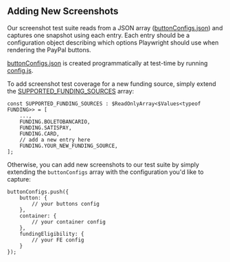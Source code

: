 ## Adding New Screenshots

Our screenshot test suite reads from a JSON array ([buttonConfigs.json](./files/buttonConfigs.json)) and captures one snapshot using each entry. Each entry should be a configuration object describing which options Playwright should use when rendering the PayPal buttons.

[buttonConfigs.json](./files/buttonConfigs.json) is created programmatically at test-time by running [config.js](./config.js).

To add screenshot test coverage for a new funding source, simply extend the [SUPPORTED_FUNDING_SOURCES](./config.js#L10) array:

```
const SUPPORTED_FUNDING_SOURCES : $ReadOnlyArray<$Values<typeof FUNDING>> = [
    ...,
    FUNDING.BOLETOBANCARIO,
    FUNDING.SATISPAY,
    FUNDING.CARD,
    // add a new entry here
    FUNDING.YOUR_NEW_FUNDING_SOURCE,
];
```

Otherwise, you can add new screenshots to our test suite by simply extending the `buttonConfigs` array with the configuration you'd like to capture:

```
buttonConfigs.push({
    button: {
        // your buttons config
    },
    container: {
        // your container config
    },
    fundingEligibility: {
        // your FE config
    }
});
```
